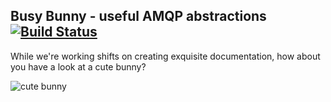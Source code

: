 Busy Bunny - useful AMQP abstractions [![Build Status](https://travis-ci.org/codequest-eu/busy_bunny.svg)](https://travis-ci.org/codequest-eu/busy_bunny)
---

While we're working shifts on creating exquisite documentation, how about you have a look at a cute bunny?

![cute bunny](http://orig02.deviantart.net/bd05/f/2007/228/4/f/cute_bunny_by_hopelesslyaromantic.jpg)
